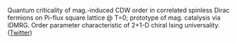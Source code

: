 
Quantum criticality of mag.-induced CDW order in correlated spinless Dirac fermions on Pi-flux square lattice @ T=0; prototype of mag. catalysis via iDMRG. Order parameter characteristic of 2+1-D chiral Ising universality. ([Twitter](https://twitter.com/JoshuahHeath/status/1258078477972131840))
